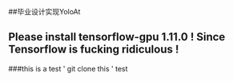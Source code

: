 ##毕业设计实现YoloAt

## Please install tensorflow-gpu 1.11.0 !  Since Tensorflow is fucking ridiculous !
###this is a test
'
git clone this
'
test<br>
